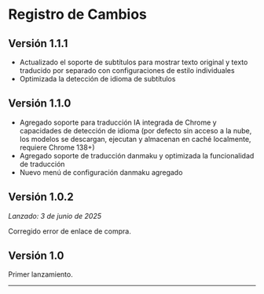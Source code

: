 # Registro de Cambios

## Versión 1.1.1

- Actualizado el soporte de subtítulos para mostrar texto original y texto traducido por separado con configuraciones de estilo individuales
- Optimizada la detección de idioma de subtítulos

## Versión 1.1.0

- Agregado soporte para traducción IA integrada de Chrome y capacidades de detección de idioma (por defecto sin acceso a la nube, los modelos se descargan, ejecutan y almacenan en caché localmente, requiere Chrome 138+)
- Agregado soporte de traducción danmaku y optimizada la funcionalidad de traducción
- Nuevo menú de configuración danmaku agregado

## Versión 1.0.2

_Lanzado: 3 de junio de 2025_

Corregido error de enlace de compra.

## Versión 1.0

Primer lanzamiento.

---
